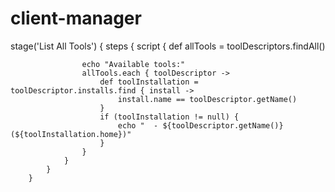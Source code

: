 # client-manager
 
 
 stage('List All Tools') {
            steps {
                script {
                    def allTools = toolDescriptors.findAll()
                    
                    echo "Available tools:"
                    allTools.each { toolDescriptor ->
                        def toolInstallation = toolDescriptor.installs.find { install ->
                            install.name == toolDescriptor.getName()
                        }
                        if (toolInstallation != null) {
                            echo "  - ${toolDescriptor.getName()} (${toolInstallation.home})"
                        }
                    }
                }
            }
        }
